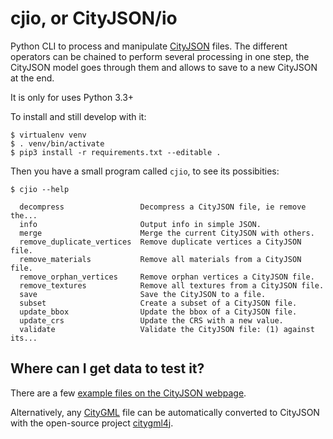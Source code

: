 
# cjio, or CityJSON/io

Python CLI to process and manipulate [CityJSON](http://www.cityjson.org) files.
The different operators can be chained to perform several processing in one step, the CityJSON model goes through them and allows to save to a new CityJSON at the end.

It is only for uses Python 3.3+

To install and still develop with it:

```console
$ virtualenv venv
$ . venv/bin/activate
$ pip3 install -r requirements.txt --editable .
```

Then you have a small program called `cjio`, to see its possibities:
```console
$ cjio --help

  decompress                 Decompress a CityJSON file, ie remove the...
  info                       Output info in simple JSON.
  merge                      Merge the current CityJSON with others.
  remove_duplicate_vertices  Remove duplicate vertices a CityJSON file.
  remove_materials           Remove all materials from a CityJSON file.
  remove_orphan_vertices     Remove orphan vertices a CityJSON file.
  remove_textures            Remove all textures from a CityJSON file.
  save                       Save the CityJSON to a file.
  subset                     Create a subset of a CityJSON file.
  update_bbox                Update the bbox of a CityJSON file.
  update_crs                 Update the CRS with a new value.
  validate                   Validate the CityJSON file: (1) against its...
```


## Where can I get data to test it?

There are a few [example files on the CityJSON webpage](http://www.cityjson.org/en/0.6/datasets/).

Alternatively, any [CityGML](https://www.citygml.org) file can be automatically converted to CityJSON with the open-source project [citygml4j](https://github.com/citygml4j/citygml4j).


